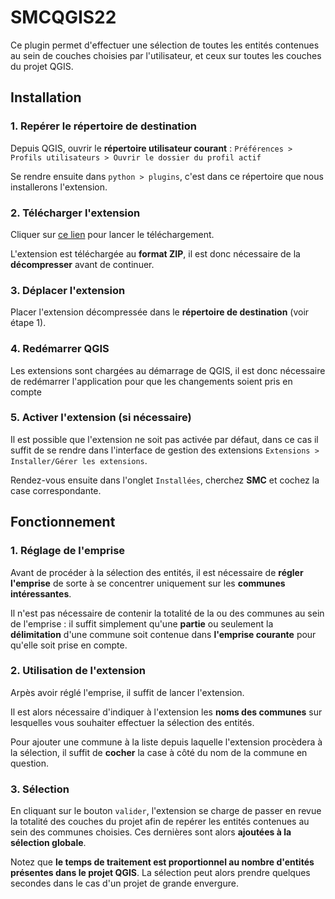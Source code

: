 # SMCQGIS22

Ce plugin permet d'effectuer une sélection de toutes les entités contenues au sein de couches choisies par l'utilisateur, et ceux sur toutes les couches du projet QGIS.

## Installation

### 1. Repérer le répertoire de destination 

Depuis QGIS, ouvrir le **répertoire utilisateur courant** : `Préférences > Profils utilisateurs > Ouvrir le dossier du profil actif`

Se rendre ensuite dans `python > plugins`, c'est dans ce répertoire que nous installerons l'extension.

### 2. Télécharger l'extension

Cliquer sur [ce lien](https://github.com/infogeo54/SMC/archive/master.zip) pour lancer le téléchargement.

L'extension est téléchargée au **format ZIP**, il est donc nécessaire de la **décompresser** avant de continuer.

### 3. Déplacer l'extension

Placer l'extension décompressée dans le **répertoire de destination** (voir étape 1).

### 4. Redémarrer QGIS

Les extensions sont chargées au démarrage de QGIS, il est donc nécessaire de redémarrer l'application pour que les changements soient pris en compte

### 5. Activer l'extension (si nécessaire)

Il est possible que l'extension ne soit pas activée par défaut, dans ce cas il suffit de se rendre dans l'interface de gestion des extensions `Extensions > Installer/Gérer les extensions`.

Rendez-vous ensuite dans l'onglet `Installées`, cherchez **SMC** et cochez la case correspondante.

## Fonctionnement

### 1. Réglage de l'emprise

Avant de procéder à la sélection des entités, il est nécessaire de **régler l'emprise** de sorte à se concentrer uniquement sur les **communes intéressantes**.

Il n'est pas nécessaire de contenir la totalité de la ou des communes au sein de l'emprise : il suffit simplement qu'une **partie** ou seulement la **délimitation** d'une commune soit contenue dans **l'emprise courante** pour qu'elle soit prise en compte.

### 2. Utilisation de l'extension

Arpès avoir réglé l'emprise, il suffit de lancer l'extension.

Il est alors nécessaire d'indiquer à l'extension les **noms des communes** sur lesquelles vous souhaiter effectuer la sélection des entités.

Pour ajouter une commune à la liste depuis laquelle l'extension procèdera à la sélection, il suffit de **cocher** la case à côté du nom de la commune en question.

### 3. Sélection

En cliquant sur le bouton `valider`, l'extension se charge de passer en revue la totalité des couches du projet afin de repérer les entités contenues au sein des communes choisies. Ces dernières sont alors **ajoutées à la sélection globale**.

Notez que **le temps de traitement est proportionnel au nombre d'entités présentes dans le projet QGIS**. La sélection peut alors prendre quelques secondes dans le cas d'un projet de grande envergure.
